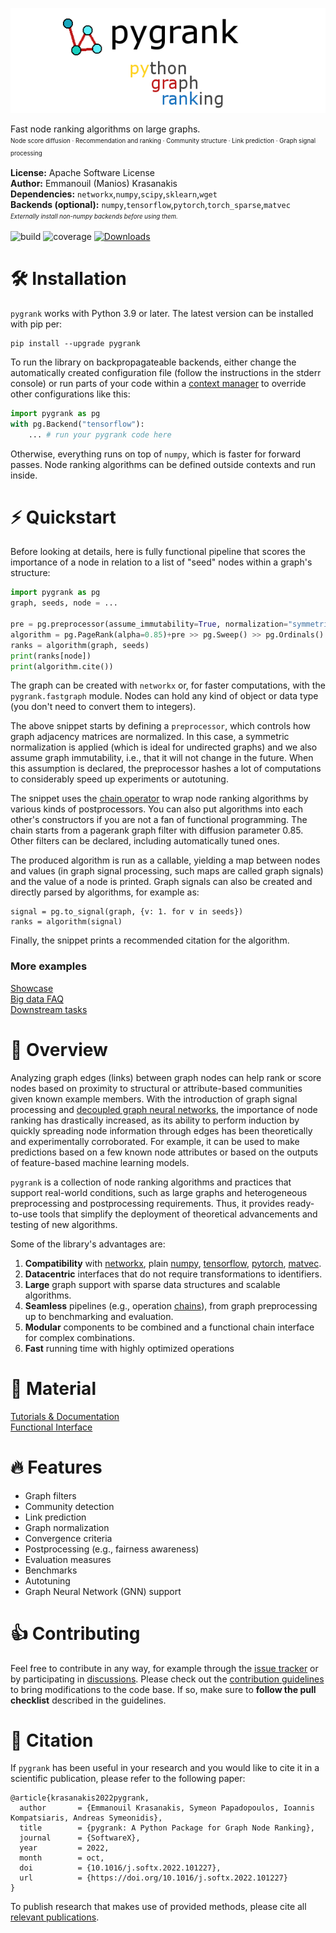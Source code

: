 ![pygrank](docs/pygrank.png)

Fast node ranking algorithms on large graphs.
<br>
<sup><sub>Node score diffusion · Recommendation and ranking · Community structure · Link prediction · Graph signal processing</sub></sup>
<br>

**License:** Apache Software License
<br>**Author:** Emmanouil (Manios) Krasanakis
<br>**Dependencies:** `networkx`,`numpy`,`scipy`,`sklearn`,`wget`
<br>**Backends (optional):** `numpy`,`tensorflow`,`pytorch`,`torch_sparse`,`matvec` 
<br><sup><sub>*Externally install non-numpy backends before using them.*</sub></sup>

![build](https://github.com/MKLab-ITI/pygrank/actions/workflows/tests.yml/badge.svg)
![coverage](https://github.com/MKLab-ITI/pygrank/actions/workflows/tests.yml/coverage.svg)
[![Downloads](https://static.pepy.tech/personalized-badge/pygrank?period=total&units=international_system&left_color=black&right_color=orange&left_text=Downloads)](https://pepy.tech/project/pygrank)

# :hammer_and_wrench: Installation
`pygrank` works with Python 3.9 or later. The latest version can be installed with pip per:

```
pip install --upgrade pygrank
```

To run the library on backpropagateable backends, 
either change the automatically created
configuration file (follow the instructions in the stderr console)
or run parts of your code within a
[context manager](https://book.pythontips.com/en/latest/context_managers.html)
to override other configurations like this:

```python
import pygrank as pg
with pg.Backend("tensorflow"):
    ... # run your pygrank code here
```

Otherwise, everything runs on top of `numpy`, which
is faster for forward passes. Node ranking algorithms 
can be defined outside contexts and run inside.

# :zap: Quickstart
Before looking at details, here is fully functional
pipeline that scores the importance of a node in relation to 
a list of "seed" nodes within a graph's structure:

```python
import pygrank as pg
graph, seeds, node = ...

pre = pg.preprocessor(assume_immutability=True, normalization="symmetric")
algorithm = pg.PageRank(alpha=0.85)+pre >> pg.Sweep() >> pg.Ordinals()
ranks = algorithm(graph, seeds)
print(ranks[node])
print(algorithm.cite())
```

The graph can be created with `networkx` or, for faster computations,
with the `pygrank.fastgraph` module. Nodes can hold any 
kind of object or data type (you don't need to convert them to integers).

The above snippet starts by defining a `preprocessor`, 
which controls how graph adjacency matrices are normalized.
In this case, a symmetric normalization
is applied (which is ideal for undirected graphs) and we also
assume graph immutability, i.e., that it will not change in the future.
When this assumption is declared, the preprocessor hashes a lot of
computations to considerably speed up experiments or autotuning.

The snippet uses the [chain operator](docs/basics/functional.md)
to wrap node ranking algorithms by various kinds of postprocessors.
You can also put algorithms into each other's constructors
if you are not a fan of functional programming.
The chain starts from a pagerank graph filter with diffusion parameter
0.85. Other filters can be declared, including automatically tuned ones.

The produced algorithm is run as a callable,
yielding a map between nodes and values 
(in graph signal processing, such maps are called graph signals)
and the value of a node is printed. Graph signals can
also be created and directly parsed by algorithms, for example as:
```
signal = pg.to_signal(graph, {v: 1. for v in seeds})
ranks = algorithm(signal)
```

Finally, the snippet prints a recommended citation for the algorithm.

### More examples

[Showcase](docs/advanced/quickstart.md) <br>
[Big data FAQ](docs/tips/big.md) <br>
[Downstream tasks](https://github.com/maniospas/pygrank-downstream) <br>


# :brain: Overview
Analyzing graph edges (links) between graph nodes can help 
rank or score nodes based on proximity to structural or 
attribute-based communities given known example members. 
With the introduction of graph signal processing and 
[decoupled graph neural networks](https://dl.acm.org/doi/abs/10.1145/3442381.3449927),
the importance of node ranking has drastically increased,
as its ability to perform induction by quickly 
spreading node information through edges has 
been theoretically and experimentally corroborated. 
For example, it can be used to make predictions based on 
a few known node attributes or based on the outputs of 
feature-based machine learning models.

`pygrank` is a collection of node ranking algorithms 
and practices that support real-world conditions, 
such as large graphs and heterogeneous preprocessing 
and postprocessing requirements. Thus, it provides 
ready-to-use tools that simplify the deployment of 
theoretical advancements and testing of new algorithms.


Some of the library's advantages are:
1. **Compatibility** with [networkx](https://github.com/networkx/networkx), plain [numpy](https://numpy.org), [tensorflow](https://www.tensorflow.org), [pytorch](https://pytorch.org), [matvec](https://github.com/maniospas/matvec).
2. **Datacentric** interfaces that do not require transformations to identifiers.
3. **Large** graph support with sparse data structures and scalable algorithms.
4. **Seamless** pipelines (e.g., operation [chains](docs/basics/functional.md)), from graph preprocessing up to benchmarking and evaluation.
5. **Modular** components to be combined and a functional chain interface for complex combinations.
6. **Fast** running time with highly optimized operations

# :link: Material
[Tutorials & Documentation](documentation/documentation.md) <br>
[Functional Interface](docs/basics/functional.md)

# :fire: Features
* Graph filters
* Community detection
* Link prediction
* Graph normalization
* Convergence criteria
* Postprocessing (e.g., fairness awareness)
* Evaluation measures
* Benchmarks
* Autotuning
* Graph Neural Network (GNN) support

# :thumbsup: Contributing
Feel free to contribute in any way, for example through the [issue tracker](https://github.com/MKLab-ITI/pygrank/issues) or by participating in [discussions]().
Please check out the [contribution guidelines](CONTRIBUTING.md) to bring modifications to the code base.
If so, make sure to **follow the pull checklist** described in the guidelines.
 
# :notebook: Citation
If `pygrank` has been useful in your research and you would like to cite it in a scientific publication, please refer to the following paper:
```
@article{krasanakis2022pygrank,
  author       = {Emmanouil Krasanakis, Symeon Papadopoulos, Ioannis Kompatsiaris, Andreas Symeonidis},
  title        = {pygrank: A Python Package for Graph Node Ranking},
  journal      = {SoftwareX},
  year         = 2022,
  month        = oct,
  doi          = {10.1016/j.softx.2022.101227},
  url          = {https://doi.org/10.1016/j.softx.2022.101227}
}
```
To publish research that makes use of provided methods,
please cite all [relevant publications](docs/tips/citations.md).
